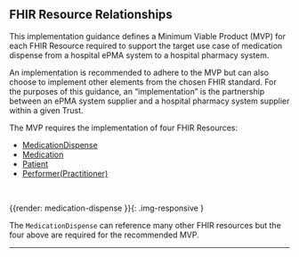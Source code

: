 ## FHIR Resource Relationships

This implementation guidance defines a Minimum Viable Product (MVP) for each FHIR Resource required to support the target use case of medication dispense from a hospital ePMA system to a hospital pharmacy system.

An implementation is recommended to adhere to the MVP but can also choose to implement other elements from the chosen FHIR standard. For the purposes of this guidance, an “implementation” is the partnership between an ePMA system supplier and a hospital pharmacy system supplier within a given Trust.

The MVP requires the implementation of four FHIR Resources:

- [MedicationDispense](#)
- [Medication](Medication)
- [Patient](Patient)
- [Performer(Practitioner)](Practitioner)

<br />

{{render: medication-dispense }}{: .img-responsive }

The `MedicationDispense` can reference many other FHIR resources but the four above are required for the recommended MVP.

---